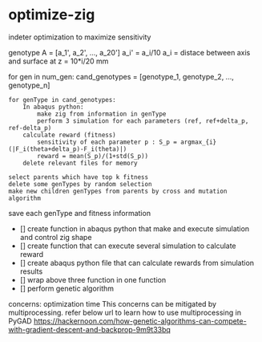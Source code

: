# optimize-zig
indeter optimization to maximize sensitivity 

genotype A = [a_1', a_2', ..., a_20']
a_i' = a_i/10
a_i = distace between axis and surface at z = 10*i/20 mm

for gen in num_gen:
    cand_genotypes = [genotype_1, genotype_2, ..., genotype_n]

    for genType in cand_genotypes:
        In abaqus python: 
            make zig from information in genType
            perform 3 simulation for each parameters (ref, ref+delta_p, ref-delta_p)
        calculate reward (fitness)
            sensitivity of each parameter p : S_p = argmax_{i}(|F_i(theta+delta_p)-F_i(theta)|)
            reward = mean(S_p)/(1+std(S_p))
        delete relevant files for memory
    
    select parents which have top k fitness
    delete some genTypes by random selection
    make new children genTypes from parents by cross and mutation algorithm 
    
save each genType and fitness information 

- [] create function in abaqus python that make and execute simulation and control zig shape
- [] create function that can execute several simulation to calculate reward 
- [] create abaqus python file that can calculate rewards from simulation results
- [] wrap above three function in one function 
- [] perform genetic algorithm

concerns: optimization time 
This concerns can be mitigated by multiprocessing. refer below url to learn how to use multiprocessing in PyGAD
https://hackernoon.com/how-genetic-algorithms-can-compete-with-gradient-descent-and-backprop-9m9t33bq